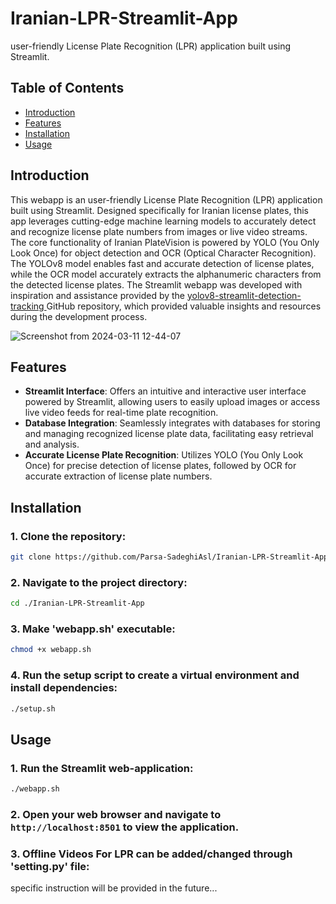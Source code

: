 # Iranian-LPR-Streamlit-App

user-friendly License Plate Recognition (LPR) application built using Streamlit.

## Table of Contents

- [Introduction](#introduction)
- [Features](#features)
- [Installation](#installation)
- [Usage](#usage)

## Introduction
This webapp is an user-friendly License Plate Recognition (LPR) application built using Streamlit. Designed specifically for Iranian license plates, this app leverages cutting-edge machine learning models to accurately detect and recognize license plate numbers from images or live video streams.
The core functionality of Iranian PlateVision is powered by YOLO (You Only Look Once) for object detection and OCR (Optical Character Recognition). The YOLOv8 model enables fast and accurate detection of license plates, while the OCR model accurately extracts the alphanumeric characters from the detected license plates.
The Streamlit webapp was developed with inspiration and assistance provided by the [ yolov8-streamlit-detection-tracking
](https://github.com/CodingMantras/yolov8-streamlit-detection-tracking) GitHub repository, which provided valuable insights and resources during the development process.

![Screenshot from 2024-03-11 12-44-07](https://github.com/Parsa-SadeghiAsl/Iranian-LPR-Streamlit-App/assets/101510809/c6deda34-2822-47bb-a817-140b46334309)


## Features

- **Streamlit Interface**: Offers an intuitive and interactive user interface powered by Streamlit, allowing users to easily upload images or access live video feeds for real-time plate recognition.
- **Database Integration**: Seamlessly integrates with databases for storing and managing recognized license plate data, facilitating easy retrieval and analysis.
- **Accurate License Plate Recognition**: Utilizes YOLO (You Only Look Once) for precise detection of license plates, followed by OCR for accurate extraction of license plate numbers.

## Installation

### 1. Clone the repository:
   ```bash
   git clone https://github.com/Parsa-SadeghiAsl/Iranian-LPR-Streamlit-App.git
   ```
### 2. Navigate to the project directory:
   ```bash
   cd ./Iranian-LPR-Streamlit-App
   ```
### 3. Make 'webapp.sh' executable:
   ```bash
   chmod +x webapp.sh
   ```
### 4. Run the setup script to create a virtual environment and install dependencies:
   ```bash
   ./setup.sh
   ```

## Usage

### 1. Run the Streamlit web-application:
   ```bash
   ./webapp.sh
   ```
### 2. Open your web browser and navigate to `http://localhost:8501` to view the application.

### 3. Offline Videos For LPR can be added/changed through 'setting.py' file:

specific instruction will be provided in the future...

